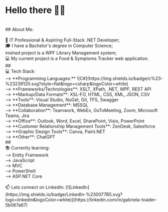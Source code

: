 # Hello there 👋🏽
<br>
## About Me:
<br>
<br>💼 IT Professional & Aspiring Full-Stack .NET Developer;
<br>🎓 I have a Bachelor's degree in Computer Science;
<br>inished project is a WPF Library Management system;
<br>💻 My current project is a Food & Symptoms Tracker web application.
<br>
## <br>💻 Tech Stack:
<br>--> **Programming Languages:** ![C#](https://img.shields.io/badge/c%23-%23239120.svg?style=flat&logo=csharp&logoColor=white) 
<br>--> **Frameworks/Technologies**: XSLT, XPath, .NET, WPF, REST API
<br>--> **Markup/Data Formats**: XSL-FO, HTML, CSS, XML, JSON, CSV
<br>--> **Tools**: Visual Studio, NuGet, Git, TFS, Swagger
<br>--> **Database Management**: MSSQL
<br>--> **Collaboration**: Teamwork, WebEx, GoToMeeting, Zoom, Microsoft Teams, Jira
<br>--> **Office**: Outlook, Word, Excel, SharePoint, Visio, PowerPoint
<br>--> **Customer Relationship Management Tools**: ZenDesk, Salesforce
<br>--> **Graphic Design Tools**: Canva, Paint.NET
<br>--> **Other**: ChatGPT
<br>
## <br>📚 Currently learning:
<br>--> Entity Framework
<br>--> JavaScript
<br>--> MVC
<br>--> PowerShell
<br>--> ASP.NET Core
<br>
<br>📫 Lets connect on LinkedIn: [![LinkedIn](https://img.shields.io/badge/LinkedIn-%230077B5.svg?logo=linkedin&logoColor=white)](https://linkedin.com/in/gabriela-toader-5b067a67) 
